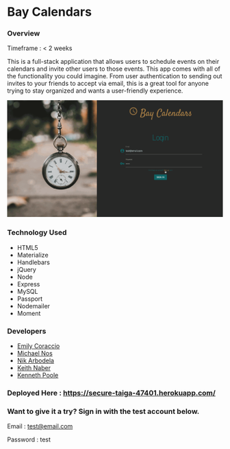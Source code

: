 # Bay Calendars

### Overview

Timeframe : < 2 weeks

This is a full-stack application that allows users to schedule events on their calendars and invite other users to those events. This app comes with all of the functionality you could imagine. From user authentication to sending out invites to your friends to accept via email, this is a great tool for anyone trying to stay organized and wants a user-friendly experience.

![](appDemo.gif)

### Technology Used
* HTML5
* Materialize
* Handlebars
* jQuery
* Node
* Express
* MySQL
* Passport
* Nodemailer
* Moment

### Developers
* [Emily Coraccio](https://github.com/emcoraccio)
* [Michael Nos](https://github.com/mmnos)
* [Nik Arbodela](https://github.com/AmericanNik)
* [Keith Naber](https://github.com/kpoole133)
* [Kenneth Poole](https://github.com/knaber4124)

### Deployed Here : https://secure-taiga-47401.herokuapp.com/

### Want to give it a try? Sign in with the test account below.
Email : test@email.com

Password : test